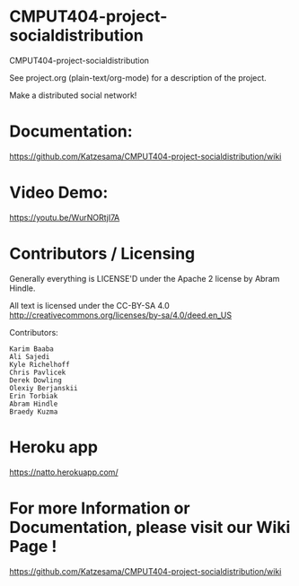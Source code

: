CMPUT404-project-socialdistribution
===================================

CMPUT404-project-socialdistribution

See project.org (plain-text/org-mode) for a description of the project.

Make a distributed social network!


Documentation:
===================================

https://github.com/Katzesama/CMPUT404-project-socialdistribution/wiki


Video Demo:
===================================

https://youtu.be/WurNORtjI7A

Contributors / Licensing
========================

Generally everything is LICENSE'D under the Apache 2 license by Abram Hindle.

All text is licensed under the CC-BY-SA 4.0 http://creativecommons.org/licenses/by-sa/4.0/deed.en_US

Contributors:

    Karim Baaba
    Ali Sajedi
    Kyle Richelhoff
    Chris Pavlicek
    Derek Dowling
    Olexiy Berjanskii
    Erin Torbiak
    Abram Hindle
    Braedy Kuzma

Heroku app
========================
https://natto.herokuapp.com/

For more Information or Documentation, please visit our Wiki Page !
========================
https://github.com/Katzesama/CMPUT404-project-socialdistribution/wiki 
